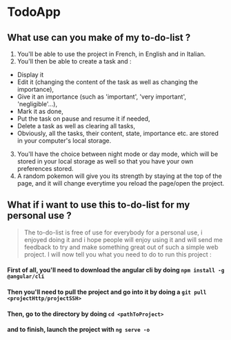 # TodoApp

## What use can you make of my to-do-list ?

1. You'll be able to use the project in French, in English and in Italian.
2. You'll then be able to create a task and :
* Display it
* Edit it (changing the content of the task as well as changing the importance),
* Give it an importance (such as 'important', 'very important', 'negligible'...),
* Mark it as done,
* Put the task on pause and resume it if needed,
* Delete a task as well as clearing all tasks,
* Obviously, all the tasks, their content, state, importance etc. are stored in your computer's local storage.
3. You'll have the choice between night mode or day mode, which will be stored in your local storage as well so that you have your own preferences stored.
4. A random pokemon will give you its strength by staying at the top of the page, and it will change everytime you reload the page/open the project.

## What if i want to use this to-do-list for my personal use ?
> The to-do-list is free of use for everybody for a personal use, i enjoyed doing it and i hope people will enjoy using it and will send me feedback to try and make something great out of such a simple web project.
> I will now tell you what you need to do to run this project :

#### First of all, you'll need to download the angular cli by doing `npm install -g @angular/cli`
#### Then you'll need to pull the project and go into it by doing a `git pull <projectHttp/projectSSH>`
#### Then, go to the directory by doing `cd <pathToProject>`
#### and to finish, launch the project with `ng serve -o`
